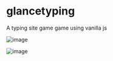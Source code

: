 # glancetyping

A typing site game game using vanilla js 

![image](https://user-images.githubusercontent.com/68454569/176254768-6b9c3b66-9c6e-4374-b8fb-6bdf3ab39be2.png)

![image](https://user-images.githubusercontent.com/68454569/176254494-149d2dd9-8b66-48b1-9f8a-e008a94504c6.png)

